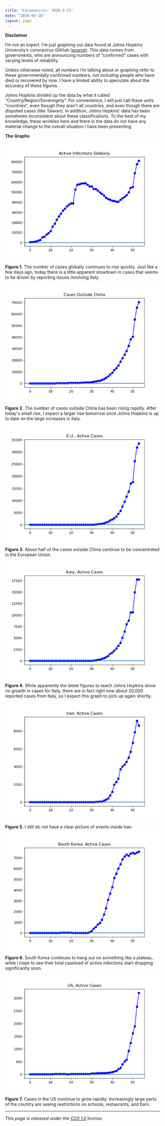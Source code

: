 ```yaml
---
title: "Coronavirus: 2020-3-15"
date: "2020-03-16"
layout: page
---
```


**Disclaimer**

I’m not an expert. I’m just graphing out data found at Johns Hopkins
University’s coronavirus GitHub
([source](https://github.com/CSSEGISandData/COVID-19/tree/master/csse_covid_19_data/csse_covid_19_daily_reports)).
This data comes from governments, who are announcing numbers of “confirmed”
cases with varying levels of reliability.

Unless otherwise noted, all numbers I’m talking about or graphing refer to
these governmentally confirmed numbers, _not including_ people who have died or
recovered by now. I have a limited ability to speculate about the accuracy of
these figures.

Johns Hopkins divided up the data by what it called
“Country/Region/Sovereignty”. For convenience, I will just call these units
“countries”, even though they aren’t all countries, and even though there are
disputed cases (like Taiwan). In addition, Johns Hopkins’ data has been
sometimes inconsistent about these classifications. To the best of my
knowledge, these wrinkles here and there in the data do not have any material
change to the overall situation I have been presenting.

**The Graphs**

![](../../i/6p.png)

**Figure 1.** The number of cases globally continues to rise quickly. Just like
a few days ago, today there is a little apparent slowdown in cases that seems
to be driven by reporting issues involving Italy.

![](../../i/6q.png)

**Figure 2.** The number of cases outside China has been rising rapidly. After
today's small rise, I expect a larger rise tomorrow once Johns Hopkins is up to
date on the large increases in Italy.

![](../../i/6r.png)

**Figure 3.** About half of the cases outside China continue to be concentrated
in the European Union.

![](../../i/6s.png)

**Figure 4.** While apparently the latest figures to reach Johns Hopkins show
no growth in cases for Italy, there are in fact right now about 20,000 reported
cases from Italy, so I expect this graph to pick up again shortly.

![](../../i/6t.png)

**Figure 5.** I still do not have a clear picture of events inside Iran.

![](../../i/6u.png)

**Figure 6.** South Korea continues to hang out on something like a plateau,
while I hope to see their total caseload of active infections start dropping
significantly soon.

![](../../i/6v.png)

**Figure 7.** Cases in the US continue to grow rapidly. Increasingly large
parts of the country are seeing restrictions on schools, restaurants, and bars.

---

_This page is released under the [CC0
1.0](https://creativecommons.org/publicdomain/zero/1.0/) license._

